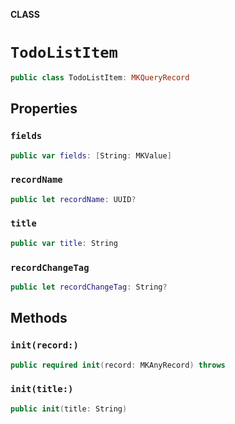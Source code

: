 **CLASS**

# `TodoListItem`

```swift
public class TodoListItem: MKQueryRecord
```

## Properties
### `fields`

```swift
public var fields: [String: MKValue]
```

### `recordName`

```swift
public let recordName: UUID?
```

### `title`

```swift
public var title: String
```

### `recordChangeTag`

```swift
public let recordChangeTag: String?
```

## Methods
### `init(record:)`

```swift
public required init(record: MKAnyRecord) throws
```

### `init(title:)`

```swift
public init(title: String)
```
